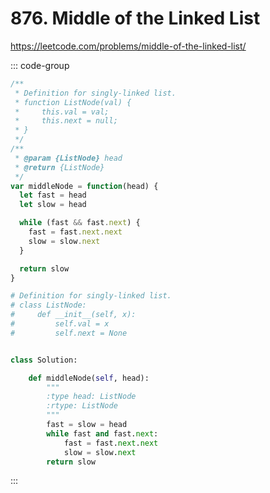 # 876. Middle of the Linked List

https://leetcode.com/problems/middle-of-the-linked-list/

::: code-group

```js [JavaScript]
/**
 * Definition for singly-linked list.
 * function ListNode(val) {
 *     this.val = val;
 *     this.next = null;
 * }
 */
/**
 * @param {ListNode} head
 * @return {ListNode}
 */
var middleNode = function(head) {
  let fast = head
  let slow = head

  while (fast && fast.next) {
    fast = fast.next.next
    slow = slow.next
  }

  return slow
}
```

```py [Python]
# Definition for singly-linked list.
# class ListNode:
#     def __init__(self, x):
#         self.val = x
#         self.next = None


class Solution:

    def middleNode(self, head):
        """
        :type head: ListNode
        :rtype: ListNode
        """
        fast = slow = head
        while fast and fast.next:
            fast = fast.next.next
            slow = slow.next
        return slow
```

:::
